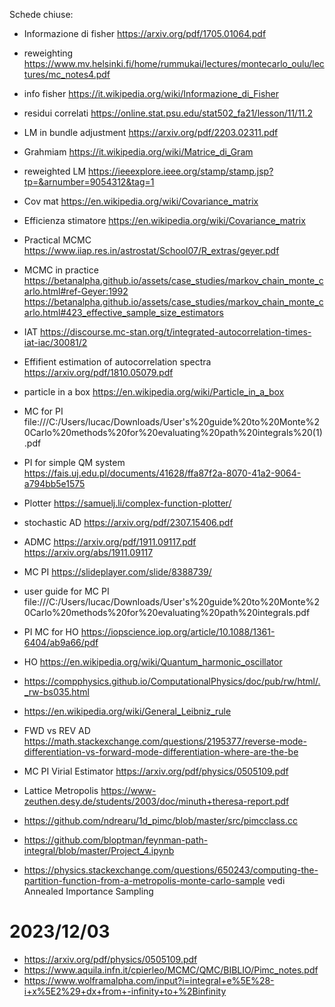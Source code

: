 
Schede chiuse:
- Informazione di fisher https://arxiv.org/pdf/1705.01064.pdf
- reweighting https://www.mv.helsinki.fi/home/rummukai/lectures/montecarlo_oulu/lectures/mc_notes4.pdf
- info fisher https://it.wikipedia.org/wiki/Informazione_di_Fisher
- residui correlati https://online.stat.psu.edu/stat502_fa21/lesson/11/11.2
- LM in bundle adjustment https://arxiv.org/pdf/2203.02311.pdf
- Grahmiam https://it.wikipedia.org/wiki/Matrice_di_Gram
- reweighted LM https://ieeexplore.ieee.org/stamp/stamp.jsp?tp=&arnumber=9054312&tag=1
- Cov mat https://en.wikipedia.org/wiki/Covariance_matrix
- Efficienza stimatore https://en.wikipedia.org/wiki/Covariance_matrix
- Practical MCMC https://www.iiap.res.in/astrostat/School07/R_extras/geyer.pdf
- MCMC in practice https://betanalpha.github.io/assets/case_studies/markov_chain_monte_carlo.html#ref-Geyer:1992 https://betanalpha.github.io/assets/case_studies/markov_chain_monte_carlo.html#423_effective_sample_size_estimators
- IAT https://discourse.mc-stan.org/t/integrated-autocorrelation-times-iat-iac/30081/2
- Effifient estimation of autocorrelation spectra https://arxiv.org/pdf/1810.05079.pdf

- particle in a box https://en.wikipedia.org/wiki/Particle_in_a_box
- MC for PI file:///C:/Users/lucac/Downloads/User's%20guide%20to%20Monte%20Carlo%20methods%20for%20evaluating%20path%20integrals%20(1).pdf
- PI for simple QM system https://fais.uj.edu.pl/documents/41628/ffa87f2a-8070-41a2-9064-a794bb5e1575
- Plotter https://samuelj.li/complex-function-plotter/
- stochastic AD https://arxiv.org/pdf/2307.15406.pdf
- ADMC https://arxiv.org/pdf/1911.09117.pdf https://arxiv.org/abs/1911.09117

- MC PI https://slideplayer.com/slide/8388739/
- user guide for MC PI file:///C:/Users/lucac/Downloads/User's%20guide%20to%20Monte%20Carlo%20methods%20for%20evaluating%20path%20integrals.pdf
- PI MC for HO https://iopscience.iop.org/article/10.1088/1361-6404/ab9a66/pdf
- HO https://en.wikipedia.org/wiki/Quantum_harmonic_oscillator
- https://compphysics.github.io/ComputationalPhysics/doc/pub/rw/html/._rw-bs035.html
- https://en.wikipedia.org/wiki/General_Leibniz_rule
- FWD vs REV AD https://math.stackexchange.com/questions/2195377/reverse-mode-differentiation-vs-forward-mode-differentiation-where-are-the-be

- MC PI Virial Estimator https://arxiv.org/pdf/physics/0505109.pdf
- Lattice Metropolis https://www-zeuthen.desy.de/students/2003/doc/minuth+theresa-report.pdf
- https://github.com/ndrearu/1d_pimc/blob/master/src/pimcclass.cc
- https://github.com/bloptman/feynman-path-integral/blob/master/Project_4.ipynb

- https://physics.stackexchange.com/questions/650243/computing-the-partition-function-from-a-metropolis-monte-carlo-sample vedi Annealed Importance Sampling

# 2023/12/03

- https://arxiv.org/pdf/physics/0505109.pdf
- https://www.aquila.infn.it/cpierleo/MCMC/QMC/BIBLIO/Pimc_notes.pdf
- https://www.wolframalpha.com/input?i=integral+e%5E%28-i+x%5E2%29+dx+from+-infinity+to+%2Binfinity